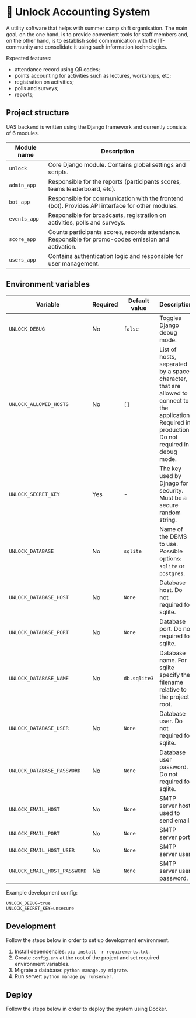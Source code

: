 # 🚀 Unlock Accounting System
A utility software that helps with summer camp shift organisation. 
The main goal, on the one hand, is to provide convenient tools for staff members and, 
on the other hand, is to establish solid communication with the IT-community 
and consolidate it using such information technologies.

Expected features:
- attendance record using QR codes;
- points accounting for activities such as lectures, workshops, etc;
- registration on activities;
- polls and surveys;
- reports;

## Project structure
UAS backend is written using the Django framework and currently consists 
of 6 modules.

| Module name | Description                                                                                         |
|-------------|-----------------------------------------------------------------------------------------------------|
| `unlock`      | Core Django module. Contains global settings and scripts.                                           |
| `admin_app`   | Responsible for the reports (participants scores, teams leaderboard, etc).                          |
| `bot_app`     | Responsible for communication with the frontend (bot). Provides API interface for other modules.    |
| `events_app`  | Responsible for broadcasts, registration on activities, polls and surveys.                          |
| `score_app`   | Counts participants scores, records attendance. Responsible for promo-codes emission and activation. |
| `users_app`   | Contains authentication logic and responsible for user management.                                  |

## Environment variables
| Variable                     | Required | Default value | Description                                                                                                                                           |
|------------------------------|----------|---------------|-------------------------------------------------------------------------------------------------------------------------------------------------------|
| `UNLOCK_DEBUG`               | No       | `false`       | Toggles Django debug mode.                                                                                                                            |
| `UNLOCK_ALLOWED_HOSTS`       | No       | `[]`          | List of hosts, separated by a space character, that are allowed to connect to the application. Required in production. Do not required in debug mode. |
| `UNLOCK_SECRET_KEY`          | Yes      | -             | The key used by Djnago for security. Must be a secure random string.                                                                                  |
| `UNLOCK_DATABASE`            | No       | `sqlite`      | Name of the DBMS to use. Possible options: `sqlite` or `postgres`.                                                                                    |
| `UNLOCK_DATABASE_HOST`       | No       | `None`        | Database host. Do not required for sqlite.                                                                                                            |
| `UNLOCK_DATABASE_PORT`       | No       | `None`        | Database port. Do not required for sqlite.                                                                                                            |
| `UNLOCK_DATABASE_NAME`       | No       | `db.sqlite3`  | Database name. For sqlite specify the filename relative to the project root.                                                                          |
| `UNLOCK_DATABASE_USER`       | No       | `None`        | Database user. Do not required for sqlite.                                                                                                            |
| `UNLOCK_DATABASE_PASSWORD`   | No       | `None`        | Database user password. Do not required for sqlite.                                                                                                   |
| `UNLOCK_EMAIL_HOST`          | No       | `None`        | SMTP server host used to send email.                                                                                                                  |
| `UNLOCK_EMAIL_PORT`          | No       | `None`        | SMTP server port.                                                                                                                                     |
| `UNLOCK_EMAIL_HOST_USER`     | No       | `None`        | SMTP server user.                                                                                                                                     |
| `UNLOCK_EMAIL_HOST_PASSWORD` | No       | `None`        | SMTP server user password.                                                                                                                            |


Example development config:
```
UNLOCK_DEBUG=true
UNLOCK_SECRET_KEY=unsecure
```


## Development
Follow the steps below in order to set up development environment.
1. Install dependencies: `pip install -r requirements.txt`.
2. Create `config.env` at the root of the project and set required environment variables.
3. Migrate a database: `python manage.py migrate`.
4. Run server: `python manage.py runserver`.


## Deploy
Follow the steps below in order to deploy the system using Docker.
